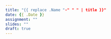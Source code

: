 ```yaml
---
title: "{{ replace .Name "-" " " | title }}"
date: {{ .Date }}
assignment: ""
slides: ""
draft: true
---
```


